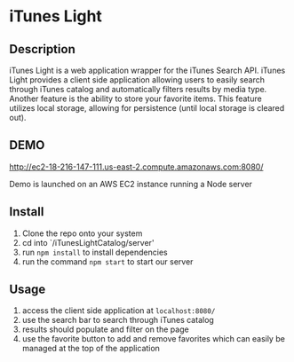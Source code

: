 # iTunes Light

## Description
iTunes Light is a web application wrapper for the iTunes Search API. iTunes Light provides a client side application allowing users to easily search through iTunes catalog and automatically filters results by media type. Another feature is the ability to store your favorite items. This feature utilizes local storage, allowing for persistence (until local storage is cleared out).

## DEMO

http://ec2-18-216-147-111.us-east-2.compute.amazonaws.com:8080/

Demo is launched on an AWS EC2 instance running a Node server

## Install
1. Clone the repo onto your system
2. cd into `/iTunesLightCatalog/server'
3. run `npm install` to install dependencies
3. run the command `npm start` to start our server

## Usage
1. access the client side application at `localhost:8080/`
2. use the search bar to search through iTunes catalog
3. results should populate and filter on the page
4. use the favorite button to add and remove favorites which can easily be managed at the top of the application



